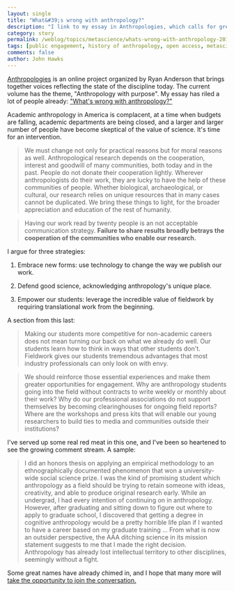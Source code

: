 ```yaml
---
layout: single 
title: "What&#39;s wrong with anthropology?" 
description: "I link to my essay in Anthropologies, which calls for greater engagement by anthropologists." 
category: story
permalink: /weblog/topics/metascience/whats-wrong-with-anthropology-2011.html
tags: [public engagement, history of anthropology, open access, metascience] 
comments: false 
author: John Hawks 
---
```


<a href="http://www.anthropologiesproject.org/">Anthropologies</a> is an online project organized by Ryan Anderson that brings together voices reflecting the state of the discipline today. The current volume has the theme, "Anthropology with purpose". My essay has riled a lot of people already: <a href="http://www.anthropologiesproject.org/2011/10/whats-wrong-with-anthropology.html">"What's wrong with anthropology?"</a> 

Academic anthropology in America is complacent, at a time when budgets are falling, academic departments are being closed, and a larger and larger number of people have become skeptical of the value of science. It's time for an intervention. 

<blockquote>We must change not only for practical reasons but for moral reasons as well. Anthropological research depends on the cooperation, interest and goodwill of many communities, both today and in the past. People do not donate their cooperation lightly. Wherever anthropologists do their work, they are lucky to have the help of these communities of people. Whether biological, archaeological, or cultural, our research relies on unique resources that in many cases cannot be duplicated. We bring these things to light, for the broader appreciation and education of the rest of humanity.</blockquote>

<blockquote>Having our work read by twenty people is an not acceptable communication strategy. <strong>Failure to share results broadly betrays the cooperation of the communities who enable our research. </strong></blockquote>

I argue for three strategies: 

1. Embrace new forms: use technology to change the way we publish our work. 

2. Defend good science, acknowledging anthropology's unique place. 

3. Empower our students: leverage the incredible value of fieldwork by requiring translational work from the beginning.

A section from this last: 

<blockquote>Making our students more competitive for non-academic careers does not mean turning our back on what we already do well. Our students learn how to think in ways that other students don't. Fieldwork gives our students tremendous advantages that most industry professionals can only look on with envy.</blockquote>

<blockquote>We should reinforce those essential experiences and make them greater opportunities for engagement. Why are anthropology students going into the field without contracts to write weekly or monthly about their work? Why do our professional associations do not support themselves by becoming clearinghouses for ongoing field reports? Where are the workshops and press kits that will enable our young researchers to build ties to media and communities outside their institutions?</blockquote>

I've served up some real red meat in this one, and I've been so heartened to see the growing comment stream. A sample: 

<blockquote>I did an honors thesis on applying an empirical methodology to an ethnographically documented phenomenon that won a university-wide social science prize. I was the kind of promising student which anthropology as a field should be trying to retain  someone with ideas, creativity, and able to produce original research early. While an undergrad, I had every intention of continuing on in anthropology. However, after graduating and sitting down to figure out where to apply to graduate school, I discovered that getting a degree in cognitive anthropology would be a pretty horrible life plan if I wanted to have a career based on my graduate training ... From what is now an outsider perspective, the AAA ditching science in its mission statement suggests to me that I made the right decision. Anthropology has already lost intellectual territory to other disciplines, seemingly without a fight. </blockquote>

Some great names have already chimed in, and I hope that many more will <a href="http://www.anthropologiesproject.org/2011/10/whats-wrong-with-anthropology.html">take the opportunity to join the conversation. </a>



